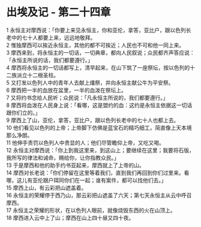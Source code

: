 # 出埃及记 - 第二十四章
  
 1 永恒主对摩西说：「你要上来见永恒主，你和亚伦，拿答，亚比户，跟以色列长老中的七十人都要上来，远远地敬拜。  
 2 惟独摩西可以挨近永恒主，其他的都不可挨近；人民也不可和他一同上来。  
 3 摩西来到，将永恒主的一切话，一切典章，都向人民叙说；众民都齐声答应说：「永恒主所说的话，我们都要遵行。」  
 4 摩西将永恒主的一切话都写上，清早起来，在山下筑了一座祭坛，按以色列的十二族派立十二根圣柱。  
 5 又打发以色列人中的青年人去献上燔祭，并向永恒主献公牛为平安祭。  
 6 摩西把一半的血放在盆里，一半的血泼在祭坛上。  
 7 又将约书念给人民听；众民说：「凡永恒主所说的，我们都要遵行。」  
 8 摩西将血泼在人民身上说：「看哪，这是盟约的血：这约是永恒主依据这一切话跟你们立的。」  
 9 摩西上了山，亚伦，拿答，亚比户，跟以色列长老中的七十人也都上去。  
 10 他们看见以色列的上帝；上帝脚下仿佛是蓝宝石的精巧细工，简直像上天本境那么净朗。  
 11 他伸手责罚以色列人中贵显的人；他们尽管瞻仰上帝，又吃又喝。  
 12 永恒主对摩西说：「你上到我这里来，到这山上；要继续在这里；我要将石版，我所写的律法和诫命，赐给你，让你指教众民。」  
 13 于是摩西和他的助手约书亚起来，摩西就上了上帝的山。  
 14 摩西对长老说：「你们停留在这里等着我们，直到我们再回到你们过里来。看哪，这儿有亚伦跟户珥同你们在一起；谁有案件，都可以找他们去。」  
 15 摩西上山，有云彩把山遮盖着。  
 16 永恒主的荣耀停于西乃山，那云彩把山遮盖了六天；第七天永恒主从云中呼召摩西。  
 17 永恒主之荣耀的形状，在以色列人眼前，就像烧毁东西的火在山顶上。  
 18 摩西进入云中上了山；摩西在山上四十昼又四十夜。